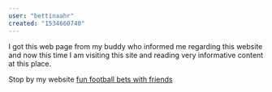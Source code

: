 ```yaml
---
user: "bettinaahr"
created: "1534660740"
---
```


I got this web page from my buddy who informed me regarding this website and now this time I am visiting this 
site and reading very informative content at this 
place.

Stop by my website <a href="http://holmberg09monrad.qowap.com">fun football bets with friends</a>

